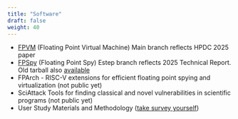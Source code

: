 ```yaml
---
title: "Software"
draft: false
weight: 40
---
```


- [FPVM](https://github.com/PrescienceLab/fpvm) (Floating Point
  Virtual Machine)  Main branch reflects HPDC 2025 paper
- [FPSpy](https://github.com/PrescienceLab/fpspy/) (Floating Point Spy) Estep branch reflects 2025 Technical Report.  Old tarball also [available](http://presciencelab.org/FPSpy/fpspy-1.0.tgz)
- FPArch - RISC-V extensions for efficient floating point spying and
  virtualization (not public yet)
- SciAttack Tools for finding classical and novel vulnerabilities in
  scientific programs (not public yet)
- User Study Materials and Methodology ([take survey yourself](http://presciencelab.org/float.html))
